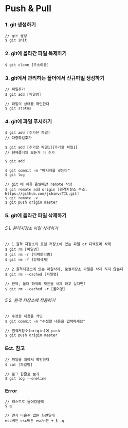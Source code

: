 

# Push & Pull



### 1. git 생성하기

```shell
// git 생성
$ git init
```



### 2. git에 올라간 파일 복제하기

```shell
$ git clone [주소이름]
```



### 3. git에서 관리하는 폴더에서 신규파일 생성하기

```shell
// 파일추가
$ git add [파일명]

// 파일의 상태를 확인한다
$ git status
```



### 4. git에 파일 푸시하기

```shell
$ git add [추가된 파일]
// 다중파일추가

$ git add [추가할 파일1][추가할 파일1]
// 현재폴더의 모든거 다 추가

$ git add .

$ git commit -m "메시지를 넣는다"
$ git log

// git 에 처음 올릴때만 remote 작성
$ git remote add origin [원격저장소 주소: https://github.com/jshinv/TIL.git]
$ git remote -v
$ git push origin master
```



### 5.  git에 올라간 파일 삭제하기

######  5.1. 원격저장소 파일 삭제하기

```shell
// 1.원격 저장소와 로컬 저장소에 있는 파일 or 디렉토리 삭제
$ git rm [파일명]
$ git rm -r [디렉토리명]
$ git rm -f [강제삭제]

// 2.원격저장소에 있는 파일삭제, 로컬저장소 파일은 삭제 하지 않는다
$ git rm --cached [파일명]

// 만약, 폴더 하위의 모든을 삭제 하고 싶다면?
$ git rm --cached -r [폴더명]
```

###### 5.2. 원격 저장소에 적용하기

```shell
// 수정할 내용을 커밋
$ git commit -m "수정할 내용을 입력하세요"

// 원격저장소(origin)에 push
$ git push origin master
```



### Ect. 참고

```shell
// 파일을 셀에서 확인한다
$ cat [파일명]

// 로그 한줄로 보기
$ git log --oneline
```



### Error

```shell
// 리스트로 들어갔을때
$ q

// 먼가 나올수 없는 화면일때
esc버튼 esc버튼 esc버튼 + $ :q
```
